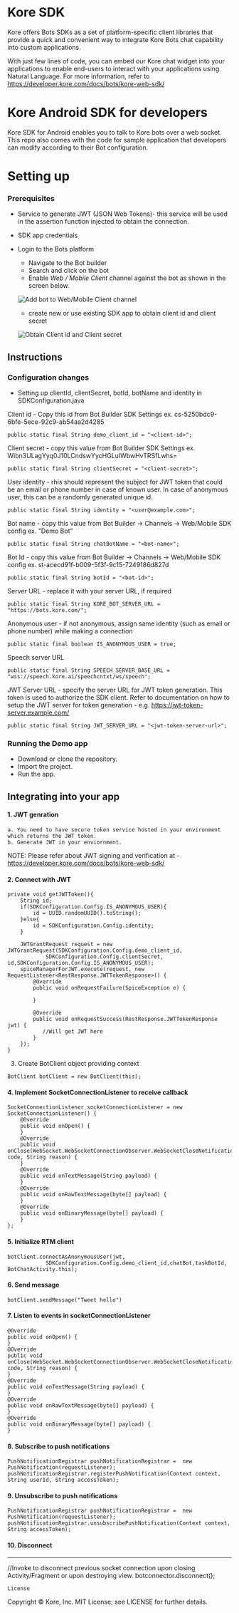 # Kore SDK
Kore offers Bots SDKs as a set of platform-specific client libraries that provide a quick and convenient way to integrate Kore Bots chat capability into custom applications.

With just few lines of code, you can embed our Kore chat widget into your applications to enable end-users to interact with your applications using Natural Language. For more information, refer to https://developer.kore.com/docs/bots/kore-web-sdk/

# Kore Android SDK for developers

Kore SDK for Android enables you to talk to Kore bots over a web socket. This repo also comes with the code for sample application that developers can modify according to their Bot configuration.

# Setting up

### Prerequisites
* Service to generate JWT (JSON Web Tokens)- this service will be used in the assertion function injected to obtain the connection.
* SDK app credentials 
* Login to the Bots platform
	* Navigate to the Bot builder
	* Search and click on the bot 
	* Enable *Web / Mobile Client* channel against the bot as shown in the screen below.
		
	![Add bot to Web/Mobile Client channel](https://github.com/Koredotcom/iOS-kore-sdk/blob/feature/1.0/channels.png)
	
	* create new or use existing SDK app to obtain client id and client secret
	
	![Obtain Client id and Client secret](https://github.com/Koredotcom/iOS-kore-sdk/blob/feature/1.0/web-mobile-client-channel.png)

## Instructions

### Configuration changes
* Setting up clientId, clientSecret, botId, botName and identity in SDKConfiguration.java

Client id - Copy this id from Bot Builder SDK Settings ex. cs-5250bdc9-6bfe-5ece-92c9-ab54aa2d4285
 ```
 public static final String demo_client_id = "<client-id>";
 ```

Client secret - copy this value from Bot Builder SDK Settings ex. Wibn3ULagYyq0J10LCndswYycHGLuIWbwHvTRSfLwhs=
 ```
public static final String clientSecret = "<client-secret>";
 ```

User identity - rhis should represent the subject for JWT token that could be an email or phone number in case of known user. In case of anonymous user, this can be a randomly generated unique id.
 ```
public static final String identity = "<user@example.com>";
 ```

Bot name - copy this value from Bot Builder -> Channels -> Web/Mobile SDK config  ex. "Demo Bot"
 ```
public static final String chatBotName = "<bot-name>";
 ```

Bot Id - copy this value from Bot Builder -> Channels -> Web/Mobile SDK config  ex. st-acecd91f-b009-5f3f-9c15-7249186d827d
 ```
public static final String botId = "<bot-id>";
 ```

Server URL - replace it with your server URL, if required
 ```
public static final String KORE_BOT_SERVER_URL = "https://bots.kore.com/";
 ```

Anonymous user - if not anonymous, assign same identity (such as email or phone number) while making a connection
 ```
public static final boolean IS_ANONYMOUS_USER = true; 
 ```

Speech server URL
 ```
public static final String SPEECH_SERVER_BASE_URL = "wss://speech.kore.ai/speechcntxt/ws/speech";
 ```

JWT Server URL - specify the server URL for JWT token generation. This token is used to authorize the SDK client. Refer to documentation on how to setup the JWT server for token generation - e.g. https://jwt-token-server.example.com/
 ```
public static final String JWT_SERVER_URL = "<jwt-token-server-url>";

```

### Running the Demo app
*	Download or clone the repository.
*	Import the project.
*	Run the app.

## Integrating into your app

#### 1. JWT genration
    a. You need to have secure token service hosted in your environment which returns the JWT token.
    b. Generate JWT in your enviornment.

NOTE: Please refer about JWT signing and verification at - https://developer.kore.com/docs/bots/kore-web-sdk/

#### 2. Connect with JWT
    private void getJWTToken(){
        String id;
        if(SDKConfiguration.Config.IS_ANONYMOUS_USER){
            id = UUID.randomUUID().toString();
        }else{
            id = SDKConfiguration.Config.identity;
        }

        JWTGrantRequest request = new JWTGrantRequest(SDKConfiguration.Config.demo_client_id,
                SDKConfiguration.Config.clientSecret, id,SDKConfiguration.Config.IS_ANONYMOUS_USER);
        spiceManagerForJWT.execute(request, new RequestListener<RestResponse.JWTTokenResponse>() {
            @Override
            public void onRequestFailure(SpiceException e) {

            }

            @Override
            public void onRequestSuccess(RestResponse.JWTTokenResponse jwt) {
               //Will get JWT here
            }
        });
    }

3. Create BotClient object providing context
```
BotClient botClient = new BotClient(this);
```
#### 4. Implement SocketConnectionListener to receive callback
```
SocketConnectionListener socketConnectionListener = new SocketConnectionListener() {
    @Override
    public void onOpen() {
    }
    @Override
    public void onClose(WebSocket.WebSocketConnectionObserver.WebSocketCloseNotification code, String reason) {
    }
    @Override
    public void onTextMessage(String payload) {
    }
    @Override
    public void onRawTextMessage(byte[] payload) {
    }
    @Override
    public void onBinaryMessage(byte[] payload) {
    }
};
```
#### 5. Initialize RTM client
```
botClient.connectAsAnonymousUser(jwt,
            SDKConfiguration.Config.demo_client_id,chatBot,taskBotId, BotChatActivity.this);

```

#### 6. Send message
```
botClient.sendMessage("Tweet hello")
```
#### 7. Listen to events in socketConnectionListener
```
@Override
public void onOpen() {
}
@Override
public void onClose(WebSocket.WebSocketConnectionObserver.WebSocketCloseNotification code, String reason) {
}
@Override
public void onTextMessage(String payload) {
}
@Override
public void onRawTextMessage(byte[] payload) {
}
@Override
public void onBinaryMessage(byte[] payload) {
}
```

#### 8. Subscribe to push notifications
```
PushNotificationRegistrar pushNotificationRegistrar =  new PushNotification(requestListener);
pushNotificationRegistrar.registerPushNotification(Context context, String userId, String accessToken);
```
#### 9. Unsubscribe to push notifications
```
PushNotificationRegistrar pushNotificationRegistrar =  new PushNotification(requestListener);
pushNotificationRegistrar.unsubscribePushNotification(Context context, String accessToken);
```
#### 10. Disconnect
----
//Invoke to disconnect previous socket connection upon closing Activity/Fragment or upon destroying view.
botconnector.disconnect();
```
License
```
Copyright © Kore, Inc. MIT License; see LICENSE for further details.
